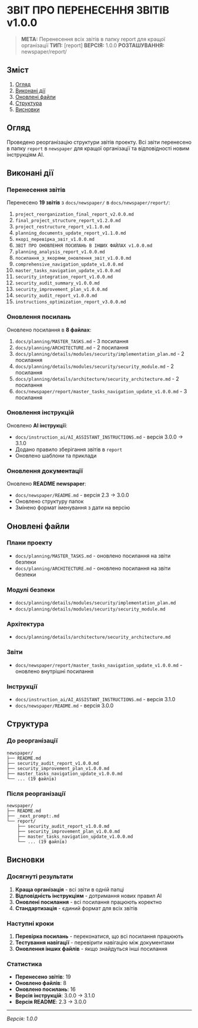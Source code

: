 # ЗВІТ ПРО ПЕРЕНЕСЕННЯ ЗВІТІВ v1.0.0

> **МЕТА:** Перенесення всіх звітів в папку report для кращої організації
> **ТИП:** [report]
> **ВЕРСІЯ:** 1.0.0
> **РОЗТАШУВАННЯ:** newspaper/report/

## Зміст
1. [Огляд](#огляд)
2. [Виконані дії](#виконані-дії)
3. [Оновлені файли](#оновлені-файли)
4. [Структура](#структура)
5. [Висновки](#висновки)

## Огляд

Проведено реорганізацію структури звітів проекту. Всі звіти перенесено в папку `report` в `newspaper` для кращої організації та відповідності новим інструкціям AI.

## Виконані дії

### Перенесення звітів
Перенесено **19 звітів** з `docs/newspaper/` в `docs/newspaper/report/`:

1. `project_reorganization_final_report_v2.0.0.md`
2. `final_project_structure_report_v1.2.0.md`
3. `project_restructure_report_v1.1.0.md`
4. `planning_documents_update_report_v1.1.0.md`
5. `якорі_перевірка_звіт_v1.0.0.md`
6. `ЗВІТ ПРО ОНОВЛЕННЯ ПОСИЛАНЬ В ІНШИХ ФАЙЛАХ v1.0.0.md`
7. `planning_analysis_report_v1.0.0.md`
8. `посилання_з_якорями_оновлення_звіт_v1.0.0.md`
9. `comprehensive_navigation_update_v1.0.0.md`
10. `master_tasks_navigation_update_v1.0.0.md`
11. `security_integration_report_v1.0.0.md`
12. `security_audit_summary_v1.0.0.md`
13. `security_improvement_plan_v1.0.0.md`
14. `security_audit_report_v1.0.0.md`
15. `instructions_optimization_report_v3.0.0.md`

### Оновлення посилань
Оновлено посилання в **8 файлах**:

1. `docs/planning/MASTER_TASKS.md` - 3 посилання
2. `docs/planning/ARCHITECTURE.md` - 2 посилання
3. `docs/planning/details/modules/security/implementation_plan.md` - 2 посилання
4. `docs/planning/details/modules/security/security_module.md` - 2 посилання
5. `docs/planning/details/architecture/security_architecture.md` - 2 посилання
6. `docs/newspaper/report/master_tasks_navigation_update_v1.0.0.md` - 3 посилання

### Оновлення інструкцій
Оновлено **AI інструкції**:
- `docs/instruction_ai/AI_ASSISTANT_INSTRUCTIONS.md` - версія 3.0.0 → 3.1.0
- Додано правило зберігання звітів в `report`
- Оновлено шаблони та приклади

### Оновлення документації
Оновлено **README newspaper**:
- `docs/newspaper/README.md` - версія 2.3 → 3.0.0
- Оновлено структуру папок
- Змінено формат іменування з дати на версію

## Оновлені файли

### **Плани проекту**
- `docs/planning/MASTER_TASKS.md` - оновлено посилання на звіти безпеки
- `docs/planning/ARCHITECTURE.md` - оновлено посилання на звіти безпеки

### **Модулі безпеки**
- `docs/planning/details/modules/security/implementation_plan.md`
- `docs/planning/details/modules/security/security_module.md`

### **Архітектура**
- `docs/planning/details/architecture/security_architecture.md`

### **Звіти**
- `docs/newspaper/report/master_tasks_navigation_update_v1.0.0.md` - оновлено внутрішні посилання

### **Інструкції**
- `docs/instruction_ai/AI_ASSISTANT_INSTRUCTIONS.md` - версія 3.1.0
- `docs/newspaper/README.md` - версія 3.0.0

## Структура

### **До реорганізації**
```
newspaper/
├── README.md
├── security_audit_report_v1.0.0.md
├── security_improvement_plan_v1.0.0.md
├── master_tasks_navigation_update_v1.0.0.md
└── ... (19 файлів)
```

### **Після реорганізації**
```
newspaper/
├── README.md
├── _next_prompt:.md
└── report/
    ├── security_audit_report_v1.0.0.md
    ├── security_improvement_plan_v1.0.0.md
    ├── master_tasks_navigation_update_v1.0.0.md
    └── ... (19 файлів)
```

## Висновки

### Досягнуті результати
1. **Краща організація** - всі звіти в одній папці
2. **Відповідність інструкціям** - дотримання нових правил AI
3. **Оновлені посилання** - всі посилання працюють коректно
4. **Стандартизація** - єдиний формат для всіх звітів

### Наступні кроки
1. **Перевірка посилань** - переконатися, що всі посилання працюють
2. **Тестування навігації** - перевірити навігацію між документами
3. **Оновлення інших файлів** - якщо знайдуться інші посилання

### Статистика
- **Перенесено звітів**: 19
- **Оновлено файлів**: 8
- **Оновлено посилань**: 16
- **Версія інструкцій**: 3.0.0 → 3.1.0
- **Версія README**: 2.3 → 3.0.0

---

*Версія: 1.0.0* 